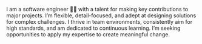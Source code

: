 I am a software engineer 👨‍💻 with a talent for making key contributions to major projects. I’m flexible, detail-focused, and adept at designing solutions for complex challenges. I thrive in team environments, consistently aim for high standards, and am dedicated to continuous learning. I’m seeking opportunities to apply my expertise to create meaningful change.
